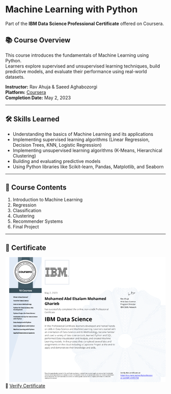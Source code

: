 # Machine Learning with Python

Part of the **IBM Data Science Professional Certificate** offered on Coursera.

## 📚 Course Overview
This course introduces the fundamentals of Machine Learning using Python.  
Learners explore supervised and unsupervised learning techniques, build predictive models, and evaluate their performance using real-world datasets.

**Instructor:** Rav Ahuja & Saeed Aghabozorgi  
**Platform:** [Coursera](https://www.coursera.org/learn/machine-learning-with-python)  
**Completion Date:** May 2, 2023

---

## 🛠 Skills Learned
- Understanding the basics of Machine Learning and its applications
- Implementing supervised learning algorithms (Linear Regression, Decision Trees, KNN, Logistic Regression)
- Implementing unsupervised learning algorithms (K-Means, Hierarchical Clustering)
- Building and evaluating predictive models
- Using Python libraries like Scikit-learn, Pandas, Matplotlib, and Seaborn

---

## 📂 Course Contents
1. Introduction to Machine Learning
2. Regression
3. Classification
4. Clustering
5. Recommender Systems
6. Final Project

---

## 📜 Certificate
![Certificate](Certificate.png)  
🔗 [Verify Certificate](https://coursera.org/verify/9JPL43YELY5B)

